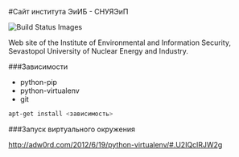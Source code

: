 #Сайт института ЭиИБ - СНУЯЭиП

<img src="https://travis-ci.org/Samael500/ieis.svg" data-bindattr-78="78" title="Build Status Images">

Web site of the Institute of  Environmental and Information Security,<br>
Sevastopol University of Nuclear Energy and Industry.

###Зависимости

* python-pip
* python-virtualenv
* git

```bash
apt-get install <зависимость>
```

###Запуск виртуального окружения

http://adw0rd.com/2012/6/19/python-virtualenv/#.U2IQclRJW2g
